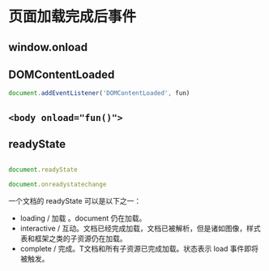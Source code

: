 # 页面加载完成后事件

## window.onload

##  DOMContentLoaded 
```js
document.addEventListener('DOMContentLoaded', fun)
```
## `<body onload="fun()">`

## readyState

```js

document.readyState

document.onreadystatechange
```

一个文档的 readyState 可以是以下之一：

- loading / 加载 。document 仍在加载。
- interactive / 互动。文档已经完成加载，文档已被解析，但是诸如图像，样式表和框架之类的子资源仍在加载。
- complete / 完成。T文档和所有子资源已完成加载。状态表示 load 事件即将被触发。
